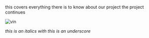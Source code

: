 this covers everything there is to know about our project 
the project continues

![vin](https://vin-project.s3.amazonaws.com/project-images/drama%2Byoko.JPEG)

*this is an italics with*
_this is an underscore_ 
